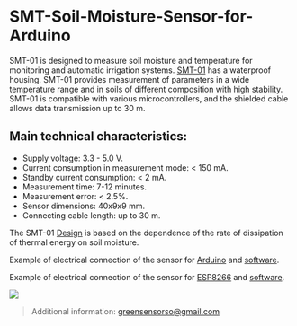 # SMT-Soil-Moisture-Sensor-for-Arduino

SMT-01 is designed to measure soil moisture and temperature for monitoring and automatic irrigation systems.
[SMT-01](https://github.com/greensensors/SMT-Soil-Moisture-Sensor-for-Arduino/blob/main/SMT-01.png) has a waterproof housing. 
SMT-01 provides measurement of parameters in a wide temperature range and in soils of different composition with high stability. 
SMT-01 is compatible with various microcontrollers, and the shielded cable allows data transmission up to 30 m.

## Main technical characteristics:
- Supply voltage: 3.3 - 5.0 V.
- Current consumption in measurement mode: < 150 mA.
- Standby current consumption: < 2 mA.
- Measurement time: 7-12 minutes.
- Measurement error: < 2.5%.
- Sensor dimensions: 40x9x9 mm.
- Connecting cable length: up to 30 m.

The SMT-01 [Design](https://github.com/greensensors/SMT-Soil-Moisture-Sensor-for-Arduino/blob/main/SMT-description-Part1.pdf) is based on the dependence of the rate of dissipation of thermal energy on soil moisture.

Example of electrical connection of the sensor for [Arduino](https://github.com/greensensors/SMT-Soil-Moisture-Sensor-for-Arduino/blob/main/SMT_Arduino_Circuit.png) 
and [software](https://github.com/greensensors/SMT-Soil-Moisture-Sensor-for-Arduino/blob/main/SMT-Arduino-example.ino).

Example of electrical connection of the sensor for [ESP8266](https://github.com/greensensors/SMT-Soil-Moisture-Sensor-for-Arduino/blob/main/SMT-ESP8266-example.ino) and [software](https://github.com/greensensors/SMT-Soil-Moisture-Sensor-for-Arduino/blob/main/SMT-ESP8266-example.ino).


[![](https://d2ss6ovg47m0r5.cloudfront.net/badges/tindie-smalls.png)](https://www.tindie.com/products/22794/)
>
>Additional information: greensensorso@gmail.com
